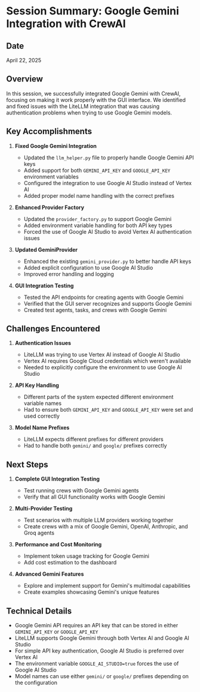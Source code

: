 # Session Summary: Google Gemini Integration with CrewAI

## Date
April 22, 2025

## Overview
In this session, we successfully integrated Google Gemini with CrewAI, focusing on making it work properly with the GUI interface. We identified and fixed issues with the LiteLLM integration that was causing authentication problems when trying to use Google Gemini models.

## Key Accomplishments

1. **Fixed Google Gemini Integration**
   - Updated the `llm_helper.py` file to properly handle Google Gemini API keys
   - Added support for both `GEMINI_API_KEY` and `GOOGLE_API_KEY` environment variables
   - Configured the integration to use Google AI Studio instead of Vertex AI
   - Added proper model name handling with the correct prefixes

2. **Enhanced Provider Factory**
   - Updated the `provider_factory.py` to support Google Gemini
   - Added environment variable handling for both API key types
   - Forced the use of Google AI Studio to avoid Vertex AI authentication issues

3. **Updated GeminiProvider**
   - Enhanced the existing `gemini_provider.py` to better handle API keys
   - Added explicit configuration to use Google AI Studio
   - Improved error handling and logging

4. **GUI Integration Testing**
   - Tested the API endpoints for creating agents with Google Gemini
   - Verified that the GUI server recognizes and supports Google Gemini
   - Created test agents, tasks, and crews with Google Gemini

## Challenges Encountered

1. **Authentication Issues**
   - LiteLLM was trying to use Vertex AI instead of Google AI Studio
   - Vertex AI requires Google Cloud credentials which weren't available
   - Needed to explicitly configure the environment to use Google AI Studio

2. **API Key Handling**
   - Different parts of the system expected different environment variable names
   - Had to ensure both `GEMINI_API_KEY` and `GOOGLE_API_KEY` were set and used correctly

3. **Model Name Prefixes**
   - LiteLLM expects different prefixes for different providers
   - Had to handle both `gemini/` and `google/` prefixes correctly

## Next Steps

1. **Complete GUI Integration Testing**
   - Test running crews with Google Gemini agents
   - Verify that all GUI functionality works with Google Gemini

2. **Multi-Provider Testing**
   - Test scenarios with multiple LLM providers working together
   - Create crews with a mix of Google Gemini, OpenAI, Anthropic, and Groq agents

3. **Performance and Cost Monitoring**
   - Implement token usage tracking for Google Gemini
   - Add cost estimation to the dashboard

4. **Advanced Gemini Features**
   - Explore and implement support for Gemini's multimodal capabilities
   - Create examples showcasing Gemini's unique features

## Technical Details

- Google Gemini API requires an API key that can be stored in either `GEMINI_API_KEY` or `GOOGLE_API_KEY`
- LiteLLM supports Google Gemini through both Vertex AI and Google AI Studio
- For simple API key authentication, Google AI Studio is preferred over Vertex AI
- The environment variable `GOOGLE_AI_STUDIO=true` forces the use of Google AI Studio
- Model names can use either `gemini/` or `google/` prefixes depending on the configuration
